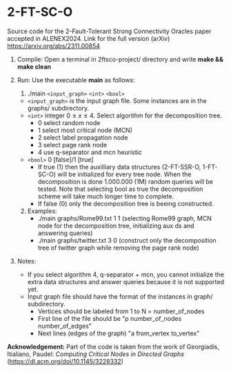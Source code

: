 # 2-FT-SC-O
Source code for the 2-Fault-Tolerant Strong Connectivity Oracles paper accepted in ALENEX2024. Link for the full version (arXiv) https://arxiv.org/abs/2311.00854

1. Compile: Open a terminal in 2ftsco-project/ directory and write **make && make clean**
2. Run: Use the executable **main** as follows:
    1. ./main `<input_graph>` `<int>` `<bool>`
    - `<input_graph>` is the input graph file. Some instances are in the graphs/ subdirectory.
    - `<int>` integer $0\leq x \leq 4$. Select algorithm for the decomposition tree.
        - 0 select random node
        - 1 select most critical node (MCN)
        - 2 select label propagation node
        - 3 select page rank node
        - 4 use q-separator and mcn heuristic        
    - `<bool>` 0 [false]/1 [true]
        - If true (1) then the auxilliary data structures (2-FT-SSR-O, 1-FT-SC-O) will be initialized for every tree node. When the decomposition is done 1.000.000 (1M) random queries will be tested. Note that selecting bool as true the decomposition scheme will take much longer time to complete.
        - If false (0) only the decomposition tree is beeing constructed.

    2. Examples:
        - ./main graphs/Rome99.txt 1 1 (selecting Rome99 graph, MCN node for the decomposition tree, initializing aux ds and answering queries)
        - ./main graphs/twitter.txt 3 0 (construct only the decomposition tree of twitter graph while removing the page rank node)
3. Notes:
    - If you select algorithm 4, q-separator + mcn, you cannot initialize the extra data structures and answer queries because it is not supported yet.
    - Input graph file should have the format of the instances in graph/ subdirectory.
        - Vertices should be labeled from 1 to N = number_of_nodes
        - First line of the file should be "p number_of_nodes number_of_edges"
        - Next lines (edges of the graph) "a from_vertex to_vertex"

**Acknowledgement:** Part of the code is taken from the work of Georgiadis, Itialiano, Paudel: *Computing Critical Nodes in Directed Graphs* (https://dl.acm.org/doi/10.1145/3228332)